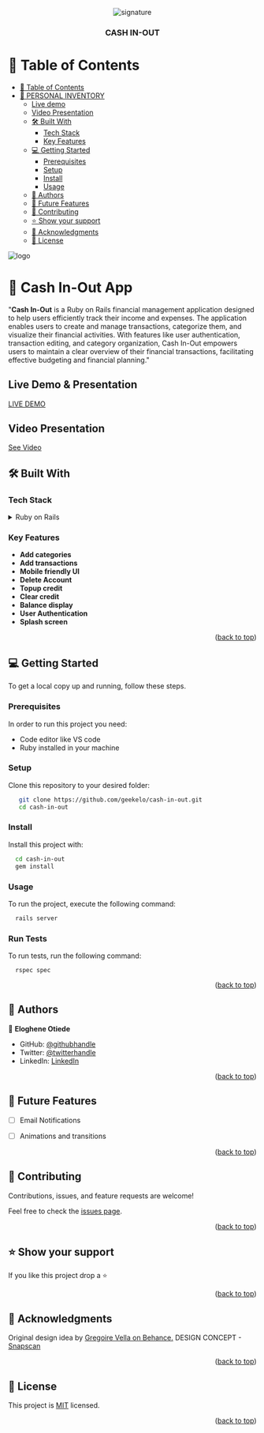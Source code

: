 <a name="readme-top"></a>
<div align="center">
  <!-- You are encouraged to replace this logo with your own! Otherwise, you can also remove it. -->
  <img src="https://geekelo.com.ng/wp-content/uploads/2023/12/minimal-signature.gif" alt="signature" width=""  height="auto" />
  <br/>

  <h3><b>CASH IN-OUT</b></h3>

</div>

<!-- TABLE OF CONTENTS -->

# 📗 Table of Contents

- [📗 Table of Contents](#-table-of-contents)
- [📖 PERSONAL INVENTORY ](#personal-inventory-)
  - [Live demo](#live-demo)
  - [Video Presentation](#video-presentation-)
  - [🛠 Built With ](#-built-with-)
    - [Tech Stack ](#tech-stack-)
    - [Key Features ](#key-features-)
  - [💻 Getting Started ](#-getting-started-)
    - [Prerequisites](#prerequisites)
    - [Setup](#setup)
    - [Install](#install)
    - [Usage](#usage)
  - [👥 Authors ](#-authors-)
  - [🔭 Future Features ](#-future-features-)
  - [🤝 Contributing ](#-contributing-)
  - [⭐️ Show your support ](#️-show-your-support-)
  - [🙏 Acknowledgments ](#-acknowledgments-)
  - [📝 License ](#-license-)

<!-- PROJECT DESCRIPTION -->
  <img src="https://geekelo.com.ng/wp-content/uploads/2023/11/cash-in-out.png" alt="logo" width=""  height="auto" />

# 📖 Cash In-Out App <a name="about-project"></a>


"**Cash In-Out** is a Ruby on Rails financial management application designed to help users efficiently track their income and expenses. The application enables users to create and manage transactions, categorize them, and visualize their financial activities. With features like user authentication, transaction editing, and category organization, Cash In-Out empowers users to maintain a clear overview of their financial transactions, facilitating effective budgeting and financial planning."

## Live Demo & Presentation <a name="live-demo">
[LIVE DEMO](https://cash-in-out-qoka.onrender.com/)

<!-- Video Presentation -->
## Video Presentation <a name="video-presentation"></a>
[See Video](https://vimeo.com/883597169/4195c3d8ef?share=copy)


## 🛠 Built With <a name="built-with"></a>

### Tech Stack <a name="tech-stack"></a>


<details>
  <summary>Ruby on Rails</summary>
  <ul>
    <li><a href="https://www.ruby-lang.org/en/">Ruby</a></li>
    <li><a href="https://guides.rubyonrails.org/">Rails</a></li>
    <li><a href="https://www.postgresql.org/">PostgreSQL</a></li>
  </ul>
</details> 


<!-- Features -->

### Key Features <a name="key-features"></a>

- **Add categories**
- **Add transactions**
- **Mobile friendly UI**
- **Delete Account**
- **Topup credit**
- **Clear credit**
- **Balance display**
- **User Authentication**
- **Splash screen**

<p align="right">(<a href="#readme-top">back to top</a>)</p>


<!-- GETTING STARTED -->

## 💻 Getting Started <a name="getting-started"></a>


To get a local copy up and running, follow these steps.

### Prerequisites

In order to run this project you need:


- Code editor like VS code
- Ruby installed in your machine


### Setup

Clone this repository to your desired folder:


```sh
   git clone https://github.com/geekelo/cash-in-out.git
   cd cash-in-out
```


### Install

Install this project with:


```sh
  cd cash-in-out
  gem install
```


### Usage

To run the project, execute the following command:


```sh
  rails server
```

### Run Tests
To run tests, run the following command:
```
  rspec spec
```

<p align="right">(<a href="#readme-top">back to top</a>)</p>

<!-- AUTHORS -->

## 👥 Authors <a name="authors"></a>



👤 **Eloghene Otiede**

- GitHub: [@githubhandle](https://github.com/geekelo)
- Twitter: [@twitterhandle](https://twitter.com/geekelo_xyz)
- LinkedIn: [LinkedIn](https://linkedin.com/in/eloghene-otiede)


<p align="right">(<a href="#readme-top">back to top</a>)</p>

<!-- FUTURE FEATURES -->

## 🔭 Future Features <a name="future-features"></a>


- [ ] Email Notifications
- [ ] Animations and transitions


<p align="right">(<a href="#readme-top">back to top</a>)</p>

<!-- CONTRIBUTING -->

## 🤝 Contributing <a name="contributing"></a>

Contributions, issues, and feature requests are welcome!

Feel free to check the [issues page](https://github.com/geekelo/cash-in-out/issues).

<p align="right">(<a href="#readme-top">back to top</a>)</p>

<!-- SUPPORT -->

## ⭐️ Show your support <a name="support"></a>


If you like this project drop a ⭐️

<p align="right">(<a href="#readme-top">back to top</a>)</p>

<!-- ACKNOWLEDGEMENTS -->

## 🙏 Acknowledgments <a name="acknowledgements"></a>


Original design idea by [Gregoire Vella on Behance.](https://www.behance.net/gregoirevella)
DESIGN CONCEPT - [Snapscan](https://www.behance.net/gallery/19759151/Snapscan-iOs-design-and-branding?tracking_source=)

<p align="right">(<a href="#readme-top">back to top</a>)</p>


<!-- LICENSE -->

## 📝 License <a name="license"></a>

This project is [MIT](./mit.md) licensed.


<p align="right">(<a href="#readme-top">back to top</a>)</p>
